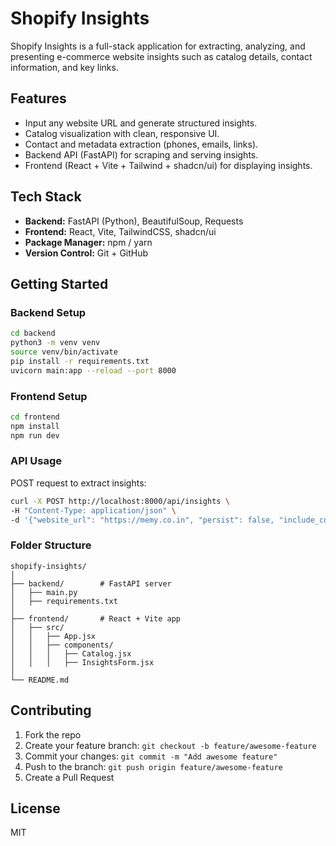 # Shopify Insights

Shopify Insights is a full-stack application for extracting, analyzing, and presenting e-commerce website insights such as catalog details, contact information, and key links.

## Features

* Input any website URL and generate structured insights.
* Catalog visualization with clean, responsive UI.
* Contact and metadata extraction (phones, emails, links).
* Backend API (FastAPI) for scraping and serving insights.
* Frontend (React + Vite + Tailwind + shadcn/ui) for displaying insights.

## Tech Stack

* **Backend:** FastAPI (Python), BeautifulSoup, Requests
* **Frontend:** React, Vite, TailwindCSS, shadcn/ui
* **Package Manager:** npm / yarn
* **Version Control:** Git + GitHub

## Getting Started

### Backend Setup

```bash
cd backend
python3 -m venv venv
source venv/bin/activate
pip install -r requirements.txt
uvicorn main:app --reload --port 8000
```

### Frontend Setup

```bash
cd frontend
npm install
npm run dev
```

### API Usage

POST request to extract insights:

```bash
curl -X POST http://localhost:8000/api/insights \
-H "Content-Type: application/json" \
-d '{"website_url": "https://memy.co.in", "persist": false, "include_competitors": false}'
```

### Folder Structure

```
shopify-insights/
│
├── backend/        # FastAPI server
│   ├── main.py
│   ├── requirements.txt
│
├── frontend/       # React + Vite app
│   ├── src/
│   │   ├── App.jsx
│   │   ├── components/
│   │   │   ├── Catalog.jsx
│   │   │   ├── InsightsForm.jsx
│
└── README.md
```

## Contributing

1. Fork the repo
2. Create your feature branch: `git checkout -b feature/awesome-feature`
3. Commit your changes: `git commit -m "Add awesome feature"`
4. Push to the branch: `git push origin feature/awesome-feature`
5. Create a Pull Request

## License

MIT
